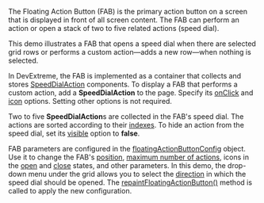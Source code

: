 The Floating Action Button (FAB) is the primary action button on a screen that is displayed in front of all screen content. The FAB can perform an action or open a stack of two to five related actions (speed dial).

This demo illustrates a FAB that opens a speed dial when there are selected grid rows or performs a custom action&mdash;adds a new row&mdash;when nothing is selected.

In DevExtreme, the FAB is implemented as a container that collects and stores [SpeedDialAction][0] components. To display a FAB that performs a custom action, add a **SpeedDialAction** to the page. Specify its [onClick][1] and [icon][2] options. Setting other options is not required.

Two to five **SpeedDialAction**s are collected in the FAB's speed dial. The actions are sorted according to their [indexes][3]. To hide an action from the speed dial, set its [visible][4] option to **false**.

FAB parameters are configured in the [floatingActionButtonConfig][5] object. Use it to change the FAB's [position][6], [maximum number of actions][7], icons in the [open][8] and [close][9] states, and other parameters. In this demo, the drop-down menu under the grid allows you to select the [direction][10] in which the speed dial should be opened. The [repaintFloatingActionButton()][11] method is called to apply the new configuration.

[0]: /Documentation/ApiReference/UI_Widgets/dxSpeedDialAction/
[1]: /Documentation/ApiReference/UI_Widgets/dxSpeedDialAction/Configuration/#onClick
[2]: /Documentation/ApiReference/UI_Widgets/dxSpeedDialAction/Configuration/#icon
[3]: /Documentation/ApiReference/UI_Widgets/dxSpeedDialAction/Configuration/#index
[4]: /Documentation/ApiReference/UI_Widgets/dxSpeedDialAction/Configuration/#visible
[5]: /Documentation/ApiReference/Common/Object_Structures/globalConfig/floatingActionButtonConfig/
[6]: /Documentation/ApiReference/Common/Object_Structures/globalConfig/floatingActionButtonConfig/#position
[7]: /Documentation/ApiReference/Common/Object_Structures/globalConfig/floatingActionButtonConfig/#maxSpeedDialActionCount
[8]: /Documentation/ApiReference/Common/Object_Structures/globalConfig/floatingActionButtonConfig/#closeIcon
[9]: /Documentation/ApiReference/Common/Object_Structures/globalConfig/floatingActionButtonConfig/#icon
[10]: /Documentation/ApiReference/Common/Object_Structures/globalConfig/floatingActionButtonConfig/#direction
[11]: /Documentation/ApiReference/Common/utils/ui/#repaintFloatingActionButton
 